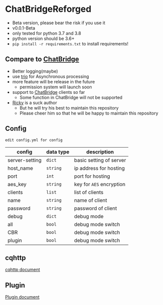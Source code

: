 # ChatBridgeReforged

- Beta version, please bear the risk if you use it
- v0.0.1-Beta
- only tested for python 3.7 and 3.8
- python version should be 3.6+
- `pip install -r requirements.txt` to install requirements!

## Compare to [ChatBridge](https://github.com/TISUnion/ChatBridge)

- Better logging(maybe)
- use [trio](https://trio.readthedocs.io/) for Asynchronous processing
- more feature will be release in the future
  - permission system will launch soon
- support to [ChatBridge](https://github.com/TISUnion/ChatBridge) clients so far
  - Some function in ChatBridge will not be supported
- [Ricky](https://github.com/rickyhoho) is a suck author
  - But he will try his best to maintain this repository
  - Please cheer him so that he will be happy to maintain this repository

## Config

`edit config.yml for config`

| config | data type | description |
|----|----|----|
| server-setting | `dict` | basic setting of server |
| host_name | `string`| ip address for hosting |
| port | `int` | port for hosting |
| aes_key | `string` | key for `AES` encryption |
| clients | `list` | list of clients |
| name | `string` | name of client |
| password | `string`| password of client |
| debug | `dict` | debug mode |
| all | `bool` | debug mode switch |
| CBR | `bool` | debug mode switch |
| plugin | `bool` | debug mode switch |

## cqhttp
[cqhttp document](https://github.com/rickyhoho/ChatBridgeReforged/tree/master/doc/cqhttp.md)

## Plugin

[Plugin document](https://github.com/rickyhoho/ChatBridgeReforged/tree/master/doc/plugin.md)